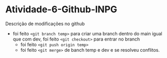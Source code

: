 # Atividade-6-Github-INPG
Descrição de modificações no github
* foi feito `<git branch temp>` para criar uma branch dentro do main igual que com dev, foi feito `<git checkout>` para entrar no branch
  * foi feito `<git push origin temp>`
  * foi feito `<git merge>` de banch temp e dev e se resolveu conflitos.
